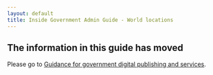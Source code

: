 ```yaml
---
layout: default
title: Inside Government Admin Guide - World locations
---
```


## The information in this guide has moved

Please go to [Guidance for government digital publishing and services](https://www.gov.uk/government-digital-guidance/content-publishing).
